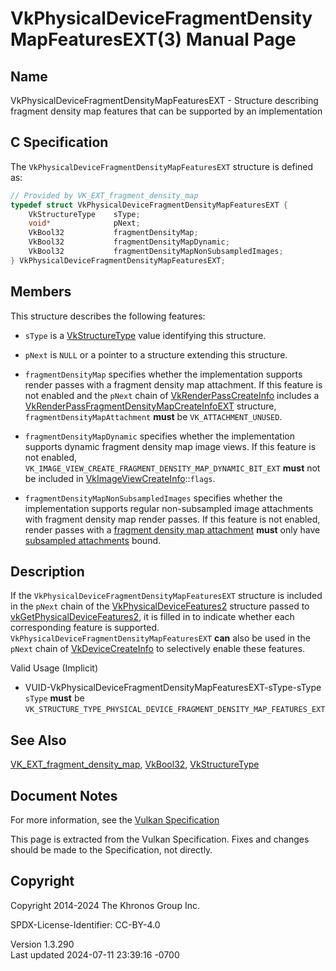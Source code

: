 # VkPhysicalDeviceFragmentDensityMapFeaturesEXT(3) Manual Page

## Name

VkPhysicalDeviceFragmentDensityMapFeaturesEXT - Structure describing
fragment density map features that can be supported by an implementation



## <a href="#_c_specification" class="anchor"></a>C Specification

The `VkPhysicalDeviceFragmentDensityMapFeaturesEXT` structure is defined
as:

``` c
// Provided by VK_EXT_fragment_density_map
typedef struct VkPhysicalDeviceFragmentDensityMapFeaturesEXT {
    VkStructureType    sType;
    void*              pNext;
    VkBool32           fragmentDensityMap;
    VkBool32           fragmentDensityMapDynamic;
    VkBool32           fragmentDensityMapNonSubsampledImages;
} VkPhysicalDeviceFragmentDensityMapFeaturesEXT;
```

## <a href="#_members" class="anchor"></a>Members

This structure describes the following features:

- `sType` is a [VkStructureType](https://registry.khronos.org/vulkan/specs/1.3-extensions/man/html/VkStructureType.html) value identifying
  this structure.

- `pNext` is `NULL` or a pointer to a structure extending this
  structure.

- <span id="features-fragmentDensityMap"></span> `fragmentDensityMap`
  specifies whether the implementation supports render passes with a
  fragment density map attachment. If this feature is not enabled and
  the `pNext` chain of
  [VkRenderPassCreateInfo](https://registry.khronos.org/vulkan/specs/1.3-extensions/man/html/VkRenderPassCreateInfo.html) includes a
  [VkRenderPassFragmentDensityMapCreateInfoEXT](https://registry.khronos.org/vulkan/specs/1.3-extensions/man/html/VkRenderPassFragmentDensityMapCreateInfoEXT.html)
  structure, `fragmentDensityMapAttachment` **must** be
  `VK_ATTACHMENT_UNUSED`.

- <span id="features-fragmentDensityMapDynamic"></span>
  `fragmentDensityMapDynamic` specifies whether the implementation
  supports dynamic fragment density map image views. If this feature is
  not enabled,
  `VK_IMAGE_VIEW_CREATE_FRAGMENT_DENSITY_MAP_DYNAMIC_BIT_EXT` **must**
  not be included in
  [VkImageViewCreateInfo](https://registry.khronos.org/vulkan/specs/1.3-extensions/man/html/VkImageViewCreateInfo.html)::`flags`.

- <span id="features-fragmentDensityMapNonSubsampledImages"></span>
  `fragmentDensityMapNonSubsampledImages` specifies whether the
  implementation supports regular non-subsampled image attachments with
  fragment density map render passes. If this feature is not enabled,
  render passes with a <a
  href="https://registry.khronos.org/vulkan/specs/1.3-extensions/html/vkspec.html#renderpass-fragmentdensitymapattachment"
  target="_blank" rel="noopener">fragment density map attachment</a>
  **must** only have <a
  href="https://registry.khronos.org/vulkan/specs/1.3-extensions/html/vkspec.html#samplers-subsamplesampler"
  target="_blank" rel="noopener">subsampled attachments</a> bound.

## <a href="#_description" class="anchor"></a>Description

If the `VkPhysicalDeviceFragmentDensityMapFeaturesEXT` structure is
included in the `pNext` chain of the
[VkPhysicalDeviceFeatures2](https://registry.khronos.org/vulkan/specs/1.3-extensions/man/html/VkPhysicalDeviceFeatures2.html) structure
passed to
[vkGetPhysicalDeviceFeatures2](https://registry.khronos.org/vulkan/specs/1.3-extensions/man/html/vkGetPhysicalDeviceFeatures2.html), it is
filled in to indicate whether each corresponding feature is supported.
`VkPhysicalDeviceFragmentDensityMapFeaturesEXT` **can** also be used in
the `pNext` chain of [VkDeviceCreateInfo](https://registry.khronos.org/vulkan/specs/1.3-extensions/man/html/VkDeviceCreateInfo.html) to
selectively enable these features.

Valid Usage (Implicit)

- <a
  href="#VUID-VkPhysicalDeviceFragmentDensityMapFeaturesEXT-sType-sType"
  id="VUID-VkPhysicalDeviceFragmentDensityMapFeaturesEXT-sType-sType"></a>
  VUID-VkPhysicalDeviceFragmentDensityMapFeaturesEXT-sType-sType  
  `sType` **must** be
  `VK_STRUCTURE_TYPE_PHYSICAL_DEVICE_FRAGMENT_DENSITY_MAP_FEATURES_EXT`

## <a href="#_see_also" class="anchor"></a>See Also

[VK_EXT_fragment_density_map](https://registry.khronos.org/vulkan/specs/1.3-extensions/man/html/VK_EXT_fragment_density_map.html),
[VkBool32](https://registry.khronos.org/vulkan/specs/1.3-extensions/man/html/VkBool32.html), [VkStructureType](https://registry.khronos.org/vulkan/specs/1.3-extensions/man/html/VkStructureType.html)

## <a href="#_document_notes" class="anchor"></a>Document Notes

For more information, see the <a
href="https://registry.khronos.org/vulkan/specs/1.3-extensions/html/vkspec.html#VkPhysicalDeviceFragmentDensityMapFeaturesEXT"
target="_blank" rel="noopener">Vulkan Specification</a>

This page is extracted from the Vulkan Specification. Fixes and changes
should be made to the Specification, not directly.

## <a href="#_copyright" class="anchor"></a>Copyright

Copyright 2014-2024 The Khronos Group Inc.

SPDX-License-Identifier: CC-BY-4.0

Version 1.3.290  
Last updated 2024-07-11 23:39:16 -0700
